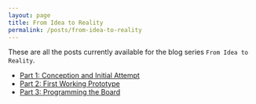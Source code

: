```yaml
---
layout: page
title: From Idea to Reality
permalink: /posts/from-idea-to-reality
---
```

These are all the posts currently available for the blog series `From Idea to Reality`.

- [Part 1: Conception and Initial Attempt](https://alex-tech-lab.github.io/rp2040/2025/03/15/from-idea-to-reality.html)
- [Part 2: First Working Prototype](https://alex-tech-lab.github.io/rp2040/2025/03/22/from-idea-to-reality-2.html)
- [Part 3: Programming the Board](https://alex-tech-lab.github.io/rp2040/2025/03/29/from-idea-to-reality-3.html)
